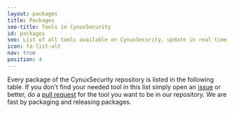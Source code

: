 ```yaml
---
layout: packages
title: Packages
seo-title: Tools in CynuxSecurity
id: packages
seo: List of all tools available on CynuxSecurity, update in real time
icon: fa-list-alt
nav: true
position: 4
---
```


Every package of the CynuxSecurity repository is listed in the following table. If you don't find your needed tool in this list simply open an [issue](https://github.com/cynuxsecurity/CynuxSecurity/issues/new) or better, do a [pull request](https://github.com/cynuxsecurity/CynuxSecurity/pulls) for the tool you want to be in our repository. We are fast by packaging and releasing packages.
